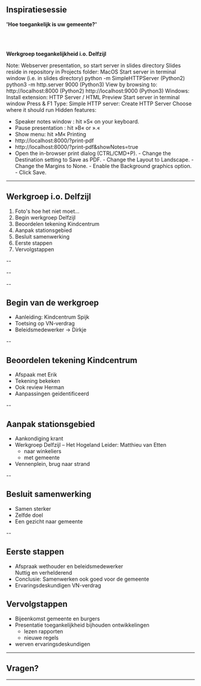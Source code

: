 
<!-- .slide: data-menu-title="Title page" data-background-image="images/TG-on-white.png" data-background-opacity="1.0" -->
## Inspiratiesessie

**'Hoe toegankelijk is uw gemeente?'**  
  
</br></br>

**Werkgroep toegankelijkheid i.o. Delfzijl**

Note:
  Webserver presentation, so start server in slides directory
  Slides reside in repository in Projects folder:
  MacOS
    Start server in terminal window (i.e. in slides directory)
      python -m SimpleHTTPServer (Python2)
      python3 -m http.server 9000 (Python3)
    View by browsing to:
      http://localhost:8000 (Python2)
      http://localhost:9000 (Python3)
  Windows:
    Install extension: HTTP Server / HTML Preview
    Start server in terminal window
      Press <Fn> & F1
      Type: Simple HTTP server: Create HTTP Server <enter>
      Choose where it should run
  Hidden features:
  - Speaker notes window : hit »S« on your keyboard.
  - Pause presentation :  hit »B« or ».«
  - Show menu: hit »M«
  Printing
  -  http://localhost:8000/?print-pdf
  -  http://localhost:8000/?print-pdf&showNotes=true
  -  Open the in-browser print dialog (CTRL/CMD+P).
    -  Change the Destination setting to Save as PDF.
    -  Change the Layout to Landscape.
    -  Change the Margins to None.
    -  Enable the Background graphics option.
    -  Click Save.

---

<!-- .slide: data-menu-title="Werkgroep i.o. Delfzijl" -->
## Werkgroep i.o. Delfzijl

1. Foto's hoe het niet moet...
2. Begin werkgroep Delfzijl
3. Beoordelen tekening Kindcentrum
4. Aanpak stationsgebied
5. Besluit samenwerking
6. Eerste stappen
7. Vervolgstappen

--

<!-- .slide: data-menu-title="Overvol toilet" data-background-image="images/OvervolToilet-3.jpg" data-background-opacity="1,0" -->

--

<!-- .slide: data-menu-title="Overvol toilet" data-background-image="images/WC-deur-logo-3.jpg" data-background-opacity="1.0" -->

--

## Begin van de werkgroep

- Aanleiding: Kindcentrum Spijk
- Toetsing op VN-verdrag
- Beleidsmedewerker -> Dirkje

--

## Beoordelen tekening Kindcentrum

- Afspaak met Erik
- Tekening bekeken
- Ook review Herman
- Aanpassingen geidentificeerd

--

## Aanpak stationsgebied

- Aankondiging krant
- Werkgroep Delfzijl – Het Hogeland
  Leider: Matthieu van Etten
  - naar winkeliers
  - met gemeente
- Vennenplein, brug naar strand

--

## Besluit samenwerking

- Samen sterker
- Zelfde doel
- Een gezicht naar gemeente

--

## Eerste stappen

- Afspraak wethouder en beleidsmedewerker  
  Nuttig en verhelderend
- Conclusie:
  Samenwerken ook goed voor de gemeente
- Ervaringsdeskundigen VN-verdrag

## Vervolgstappen

- Bijeenkomst gemeente en burgers
- Presentatie toegankelijkheid
  bijhouden ontwikkelingen
  - lezen rapporten
  - nieuwe regels
- werven ervaringsdeskundigen

---

<!-- .slide: data-menu-title="Agenda" data-background-image="images/questionmarks.jpg" data-background-opacity="0.2" -->
## Vragen?

---

<!-- .slide: data-background-image="images/Thats_all_Folks.jpg" data-background-opacity="1.0" -->
